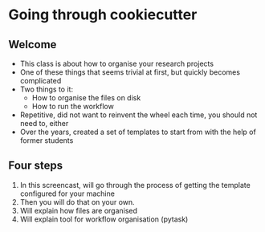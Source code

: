 # Going through cookiecutter

## Welcome

- This class is about how to organise your research projects
- One of these things that seems trivial at first, but quickly becomes complicated
- Two things to it:
  - How to organise the files on disk
  - How to run the workflow
- Repetitive, did not want to reinvent the wheel each time, you should not need to, either
- Over the years, created a set of templates to start from with the help of former students

## Four steps

1. In this screencast, will go through the process of getting the template configured for your machine
2. Then you will do that on your own.
3. Will explain how files are organised
4. Will explain tool for workflow organisation (pytask)